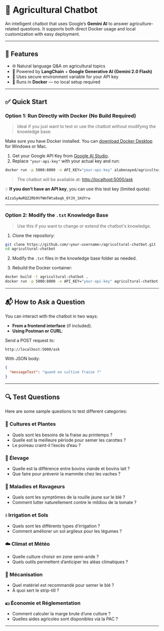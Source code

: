 # 🌾 Agricultural Chatbot

An intelligent chatbot that uses Google’s **Gemini AI** to answer agriculture-related questions. It supports both direct Docker usage and local customization with easy deployment.

---

## 🚀 Features

* 🌐 Natural language Q\&A on agricultural topics
* 🤖 Powered by **LangChain** + **Google Generative AI (Gemini 2.0 Flash)**
* 🔐 Uses secure environment variable for your API key
* 🐳 Runs in **Docker** — no local setup required

---

## ✅ Quick Start

### Option 1: **Run Directly with Docker (No Build Required)**

> Ideal if you just want to test or use the chatbot without modifying the knowledge base.

Make sure you have Docker installed. You can [download Docker Desktop](https://www.docker.com/products/docker-desktop/) for Windows or Mac.

1. Get your Google API Key from [Google AI Studio](https://makersuite.google.com/app).
2. Replace `"your-api-key"` with your actual key and run:

```bash
docker run -p 5000:8000 -e API_KEY="your-api-key" alabenayed/agricultural-chatbot
```

> The chatbot will be available at: [http://localhost:5000/ask](http://localhost:5000/ask)

💡 **If you don’t have an API key**, you can use this test key (limited quota):

```
AIzaSyAwRQZ2Rb9VfWmTWta8aqk_6YJX_1KdYrw
```

---

### Option 2: **Modify the `.txt` Knowledge Base**

> Use this if you want to change or extend the chatbot's knowledge.

1. Clone the repository:

```bash
git clone https://github.com/<your-username>/agricultural-chatbot.git
cd agricultural-chatbot
```

2. Modify the `.txt` files in the knowledge base folder as needed.

3. Rebuild the Docker container:

```bash
docker build -t agricultural-chatbot .
docker run -p 5000:8000 -e API_KEY="your-api-key" agricultural-chatbot
```

---

## 📬 How to Ask a Question

You can interact with the chatbot in two ways:

* **From a frontend interface** (if included).
* **Using Postman or CURL**:

Send a POST request to:

```
http://localhost:5000/ask
```

With JSON body:

```json
{
  "messageText": "quand on cultive fraise ?"
}
```

---

## 🔍 Test Questions

Here are some sample questions to test different categories:

### 🌱 Cultures et Plantes

* Quels sont les besoins de la fraise au printemps ?
* Quelle est la meilleure période pour semer les carottes ?
* Le poireau craint-il l’excès d’eau ?

### 🐄 Élevage

* Quelle est la différence entre bovins viande et bovins lait ?
* Que faire pour prévenir la mammite chez les vaches ?

### 🧻 Maladies et Ravageurs

* Quels sont les symptômes de la rouille jaune sur le blé ?
* Comment lutter naturellement contre le mildiou de la tomate ?

### 💧 Irrigation et Sols

* Quels sont les différents types d’irrigation ?
* Comment améliorer un sol argileux pour les légumes ?

### ☁️ Climat et Météo

* Quelle culture choisir en zone semi-aride ?
* Quels outils permettent d’anticiper les aléas climatiques ?

### 🚜 Mécanisation

* Quel matériel est recommandé pour semer le blé ?
* À quoi sert le strip-till ?

### 💶 Économie et Réglementation

* Comment calculer la marge brute d’une culture ?
* Quelles aides agricoles sont disponibles via la PAC ?

---
